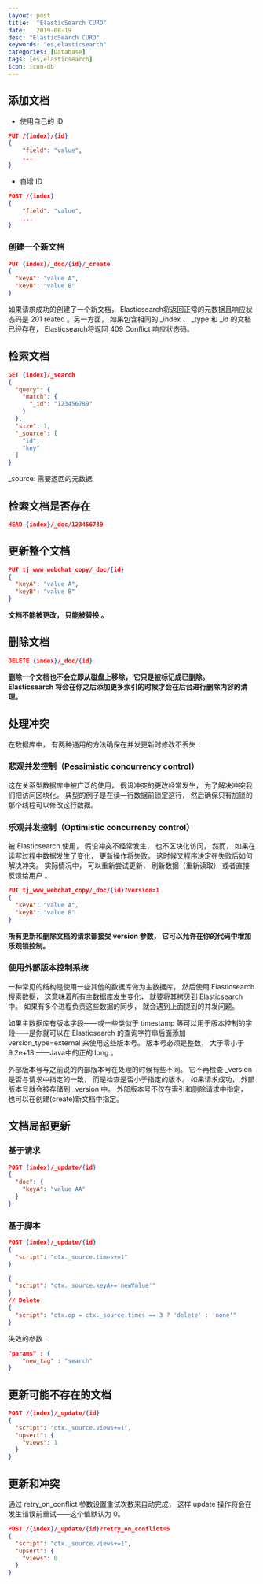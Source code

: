 ```yaml
---
layout: post
title:  "ElasticSearch CURD"
date:   2019-08-19
desc: "ElasticSearch CURD"
keywords: "es,elasticsearch"
categories: [Database]
tags: [es,elasticsearch]
icon: icon-db
---
```


## 添加文档
- 使用自己的 ID

```json
PUT /{index}/{id}
{
    "field": "value",
    ...
}
```

- 自增 ID

```json
POST /{index}
{
    "field": "value",
    ...
}
```
### 创建一个新文档
```json
PUT {index}/_doc/{id}/_create
{
  "keyA": "value A",
  "keyB": "value B"
}
```
如果请求成功的创建了一个新文档， Elasticsearch将返回正常的元数据且响应状态码是 201 reated 。另一方面， 如果包含相同的 _index 、 _type 和 _id 的文档已经存在， Elasticsearch将返回 409 Conflict 响应状态码。

## 检索文档

```json
GET {index}/_search
{
  "query": {
    "match": {
      "_id": "123456789"
    }
  },
  "size": 1,
  "_source": [
    "id",
    "key"
  ]
}
```

_source: 需要返回的元数据

## 检索文档是否存在
```json
HEAD {index}/_doc/123456789
```

## 更新整个文档
```json
PUT tj_www_webchat_copy/_doc/{id}
{
  "keyA": "value A",
  "keyB": "value B"
} 
```

**文档不能被更改， 只能被替换 。**

## 删除文档

```json
DELETE {index}/_doc/{id}
```

**删除一个文档也不会立即从磁盘上移除， 它只是被标记成已删除。 Elasticsearch 将会在你之后添加更多索引的时候才会在后台进行删除内容的清理。**

## 处理冲突

在数据库中， 有两种通用的方法确保在并发更新时修改不丢失： 

### 悲观并发控制（Pessimistic concurrency control） 

这在关系型数据库中被广泛的使用， 假设冲突的更改经常发生， 为了解决冲突我们把访问区块化。 典型的例子是在读一行数据前锁定这行， 然后确保只有加锁的那个线程可以修改这行数据。 

### 乐观并发控制（Optimistic concurrency control） 

被 Elasticsearch 使用， 假设冲突不经常发生， 也不区块化访问， 然而， 如果在读写过程中数据发生了变化， 更新操作将失败。 这时候又程序决定在失败后如何解决冲突。 实际情况中， 可以重新尝试更新， 刷新数据（重新读取） 或者直接反馈给用户 。

```json
PUT tj_www_webchat_copy/_doc/{id}?version=1
{
  "keyA": "value A",
  "keyB": "value B"
} 
```

**所有更新和删除文档的请求都接受 version 参数， 它可以允许在你的代码中增加乐观锁控制。**

### 使用外部版本控制系统

一种常见的结构是使用一些其他的数据库做为主数据库， 然后使用 Elasticsearch 搜索数据， 这意味着所有主数据库发生变化， 就要将其拷贝到 Elasticsearch 中。 如果有多个进程负责这些数据的同步， 就会遇到上面提到的并发问题。

如果主数据库有版本字段——或一些类似于 timestamp 等可以用于版本控制的字段——是你就可以在 Elasticsearch 的查询字符串后面添加 version_type=external 来使用这些版本号。 版本号必须是整数， 大于零小于 9.2e+18 ——Java中的正的 long 。

外部版本号与之前说的内部版本号在处理的时候有些不同。 它不再检查 _version 是否与请求中指定的一致， 而是检查是否小于指定的版本。 如果请求成功， 外部版本号就会被存储到 _version 中。
外部版本号不仅在索引和删除请求中指定， 也可以在创建(create)新文档中指定。 

## 文档局部更新

### 基于请求

```json
POST {index}/_update/{id}
{
  "doc": {
    "keyA": "value AA"
  }
}
```

### 基于脚本

```json
POST {index}/_update/{id}
{
  "script": "ctx._source.times+=1"
}

{
  "script": "ctx._source.keyA+='newValue'"
}
// Delete
{
  "script": "ctx.op = ctx._source.times == 3 ? 'delete' : 'none'"
}
```

失效的参数：
```json
"params" : {
    "new_tag" : "search"
}
```

## 更新可能不存在的文档 

```json
POST /{index}/_update/{id}
{
  "script": "ctx._source.views+=1",
  "upsert": {
    "views": 1
  }
}
```

## 更新和冲突 

通过 retry_on_conflict 参数设置重试次数来自动完成， 这样 update 操作将会在发生错误前重试——这个值默认为
0。

```json
POST /{index}/_update/{id}?retry_on_conflict=5
{
  "script": "ctx._source.views+=1",
  "upsert": {
    "views": 0
  }
}
```